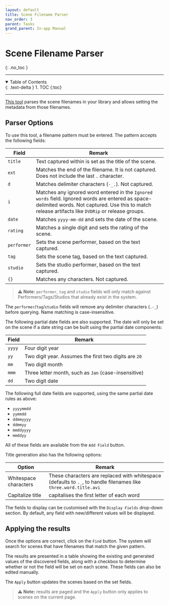 ```yaml
---
layout: default
title: Scene Filename Parser
nav_order: 3
parent: Tasks
grand_parent: In-app Manual
---
```


# **Scene Filename Parser**
{: .no_toc }

---

<details open markdown="block">
  <summary>
    Table of Contents
  </summary>
  {: .text-delta }
1. TOC
{:toc}
</details>

---

[This tool](http://localhost:9999/sceneFilenameParser) parses the scene filenames in your library and allows setting the metadata from those filenames.

## Parser Options

To use this tool, a filename pattern must be entered. The pattern accepts the following fields:

| Field | Remark |
|-------|--------|
| `title` | Text captured within is set as the title of the scene. |
|`ext`|Matches the end of the filename. It is not captured. Does not include the last `.` character.|
|`d`|Matches delimiter characters (`-_.`). Not captured.|
|`i`|Matches any ignored word entered in the `Ignored words` field. Ignored words are entered as space-delimited words. Not captured. Use this to match release artifacts like `DVDRip` or release groups.|
|`date`|Matches `yyyy-mm-dd` and sets the date of the scene.|
|`rating`|Matches a single digit and sets the rating of the scene.|
|`performer`| Sets the scene performer, based on the text captured.|
|`tag`| Sets the scene tag, based on the text captured.|
|`studio`| Sets the studio performer, based on the text captured.|
|`{}`|Matches any characters. Not captured.|

> **⚠️ Note:** `performer`, `tag` and `studio` fields will only match against Performers/Tags/Studios that already exist in the system.

The `performer`/`tag`/`studio` fields will remove any delimiter characters (`.-_`) before querying. Name matching is case-insensitive.

The following partial date fields are also supported. The date will only be set on the scene if a date string can be built using the partial date components:

| Field | Remark |
|-------|--------|
|`yyyy`|Four digit year|
|`yy`|Two digit year. Assumes the first two digits are `20`|
|`mm`|Two digit month|
|`mmm`|Three letter month, such as `Jan` (case-insensitive)|
|`dd`|Two digit date|

The following full date fields are supported, using the same partial date rules as above:
* `yyyymmdd`
* `yymmdd`
* `ddmmyyyy`
* `ddmmyy`
* `mmddyyyy`
* `mmddyy`

All of these fields are available from the `Add Field` button.

Title generation also has the following options:

| Option | Remark |
|--------|--------|
|Whitespace characters| These characters are replaced with whitespace (defaults to `._`, to handle filenames like `three.word.title.avi`|
|Capitalize title| capitalises the first letter of each word|

The fields to display can be customised with the `Display Fields` drop-down section. By default, any field with new/different values will be displayed.

## Applying the results

Once the options are correct, click on the `Find` button. The system will search for scenes that have filenames that match the given pattern.

The results are presented in a table showing the existing and generated values of the discovered fields, along with a checkbox to determine whether or not the field will be set on each scene. These fields can also be edited manually.

The `Apply` button updates the scenes based on the set fields.

> **⚠️ Note:** results are paged and the `Apply` button only applies to scenes on the current page.

